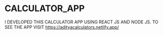 # CALCULATOR_APP
I DEVELOPED THIS CALCULATOR APP USING REACT JS AND NODE JS. TO SEE THE APP VISIT https://adityacalculators.netlify.app/
